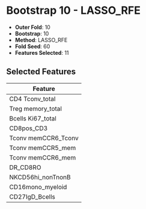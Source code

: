 # Bootstrap 10 - LASSO_RFE

- **Outer Fold**: 10
- **Bootstrap**: 10
- **Method**: LASSO_RFE
- **Fold Seed**: 60
- **Features Selected**: 11

## Selected Features

| Feature |
|---------|
| CD4 Tconv_total |
| Treg memory_total |
| Bcells Ki67_total |
| CD8pos_CD3 |
| Tconv memCCR6_Tconv |
| Tconv memCCR5_mem |
| Tconv memCCR6_mem |
| DR_CD8RO |
| NKCD56hi_nonTnonB |
| CD16mono_myeloid |
| CD27IgD_Bcells |
